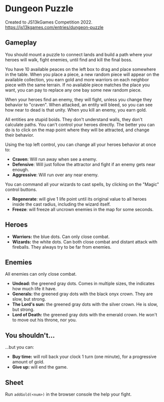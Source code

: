 Dungeon Puzzle
==============
Created to JS13kGames Competition 2022.  
https://js13kgames.com/entries/dungeon-puzzle

Gameplay
--------

You should mount a puzzle to connect lands and build a path where your heroes will walk, fight enemies, until find and kill the final boss.

You have 10 available peaces on the left box to drag and place somewhere in the table.
When you place a piece, a new random piece will appear on the available collection, you earn gold and more warriors on each neighbor piece with the same terrain.
If no available piece matches the place you want, you can pay to replace any one bay some new random piece.

When your heroes find an enemy, they will fight, unless you change they behavior to "craven".
When attacked, an entity will bleed, so you can see how near to dead is that unity.
When you kill an enemy, you earn gold.

All entities are stupid boids. They don't understand walls, they don't calculate paths. You can't control your heroes directly. The better you can do is to click on the map point where they will be attracted, and change their behavior.

Using the top left control, you can change all your heroes behavior at once to:
* **Craven**: Will run away when see a enemy.
* **Defensive**: Will just follow the attractor and fight if an enemy gets near enough.
* **Aggressive**: Will run over any near enemy.

You can command all your wizards to cast spells, by clicking on the "Magic" control buttons.
* **Regenerate**: will give 1 life point until its original value to all heroes inside the cast radius, including the wizard itself.
* **Freeze**: will freeze all uncrown enemies in the map for some seconds.

Heroes
------

* **Warriors:** the blue dots. Can only close combat.
* **Wizards:** the white dots. Can both close combat and distant attack with fireballs. They always try to be far from enemies.

Enemies
-------
All enemies can only close combat.

* **Undead:** the greened gray dots. Comes in multiple sizes, the indicates how much life it have.
* **Generals:** the greened gray dots with the black onyx crown. They are slow, but strong.
* **The Lord's sun:** the greened gray dots with the silver crown. He is slow, but strong.
* **Lord of Death:** the greened gray dots with the emerald crown. He won't to move out his throne, nor you.

You shouldn't...
----------------
...but you can:

* **Buy time:** will roll back your clock 1 turn (one minute), for a progressive amount of gold.
* **Give up:** will end the game.


Sheet
-----

Run `addGold(<num>)` in the browser console the help your fight.
